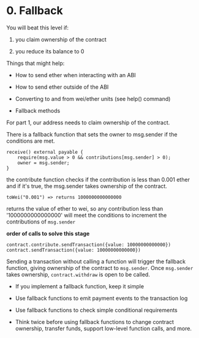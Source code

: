 
# 0. Fallback

You will beat this level if:

1. you claim ownership of the contract

2. you reduce its balance to 0

Things that might help:

- How to send ether when interacting with an ABI

- How to send ether outside of the ABI

- Converting to and from wei/ether units (see help() command)

- Fallback methods

For part 1, our address needs to claim ownership of the contract.

There is a fallback function that sets the owner to msg.sender if the conditions are met.

```
receive() external payable {
	require(msg.value > 0 && contributions[msg.sender] > 0);
	owner = msg.sender;
}
```

the contribute function checks if the contribution is less than 0.001 ether and if it's true, the msg.sender takes ownership of the contract.

```
toWei("0.001") => returns 1000000000000000
```

returns the value of ether to wei, so any contribution less than '1000000000000000' will meet the conditions to increment the contributions of `msg.sender`

**order of calls to solve this stage**

```
contract.contribute.sendTransaction({value: 10000000000000})
contract.sendTransaction({value: 10000000000000})
```
Sending a transaction without calling a function will trigger the fallback function, giving ownership of the contract to `msg.sender`. Once `msg.sender` takes ownership, `contract.withdraw` is open to be called. 


  
 


- If you implement a fallback function, keep it simple

  

- Use fallback functions to emit payment events to the transaction log

  

- Use fallback functions to check simple conditional requirements

  

- Think twice before using fallback functions to change contract ownership, transfer funds, support low-level function calls, and more.